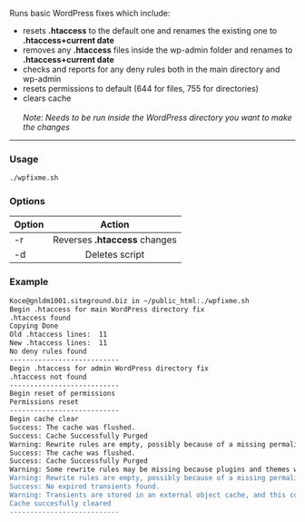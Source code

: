 Runs basic WordPress fixes which include: <br>
* resets **.htaccess** to the default one and renames the existing one to **.htaccess+current date**
* removes any **.htaccess** files inside the wp-admin folder and renames to **.htaccess+current date**
* checks and reports for any deny rules both in the main directory and wp-admin
* resets permissions to default (644 for files, 755 for directories)
* clears cache
<br><br>*Note: Needs to be run inside the WordPress directory you want to make the changes*
---
### Usage

```bash
./wpfixme.sh
```

### Options

| Option | Action |
|--------|:--------:|
|-r      |Reverses **.htaccess** changes|
|-d      |Deletes script|

### Example

```bash
Koce@gnldm1001.siteground.biz in ~/public_html:./wpfixme.sh
Begin .htaccess for main WordPress directory fix
.htaccess found
Copying Done
Old .htaccess lines:  11
New .htaccess lines:  11
No deny rules found
---------------------------
Begin .htaccess for admin WordPress directory fix
.htaccess not found
---------------------------
Begin reset of permissions
Permissions reset
---------------------------
Begin cache clear
Success: The cache was flushed.
Success: Cache Successfully Purged
Warning: Rewrite rules are empty, possibly because of a missing permalink_structure option. Use 'wp rewrite list' to verify, or 'wp rewrite structure' to update permalink_structure.
Success: The cache was flushed.
Success: Cache Successfully Purged
Warning: Some rewrite rules may be missing because plugins and themes weren't loaded.
Warning: Rewrite rules are empty, possibly because of a missing permalink_structure option. Use 'wp rewrite list' to verify, or 'wp rewrite structure' to update permalink_structure.
Success: No expired transients found.
Warning: Transients are stored in an external object cache, and this command only deletes those stored in the database. You must flush the cache to delete all transients.
Cache succesfully cleared
---------------------------
```